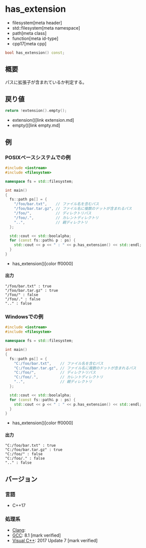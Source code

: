 # has_extension
* filesystem[meta header]
* std::filesystem[meta namespace]
* path[meta class]
* function[meta id-type]
* cpp17[meta cpp]

```cpp
bool has_extension() const;
```

## 概要
パスに拡張子が含まれているか判定する。


## 戻り値
```cpp
return !extension().empty();
```
* extension()[link extension.md]
* empty()[link empty.md]


## 例
### POSIXベースシステムでの例
```cpp example
#include <iostream>
#include <filesystem>

namespace fs = std::filesystem;

int main()
{
  fs::path ps[] = {
    "/foo/bar.txt",    // ファイル名を含むパス
    "/foo/bar.tar.gz", // ファイル名に複数のドットが含まれるパス
    "/foo/",           // ディレクトリパス
    "/foo/.",          // カレントディレクトリ
    "..",              // 親ディレクトリ
  };

  std::cout << std::boolalpha;
  for (const fs::path& p : ps) {
    std::cout << p << " : " << p.has_extension() << std::endl;
  }
}
```
* has_extension()[color ff0000]

#### 出力
```
"/foo/bar.txt" : true
"/foo/bar.tar.gz" : true
"/foo/" : false
"/foo/." : false
".." : false
```


### Windowsでの例
```cpp example
#include <iostream>
#include <filesystem>

namespace fs = std::filesystem;

int main()
{
  fs::path ps[] = {
    "C:/foo/bar.txt",    // ファイル名を含むパス
    "C:/foo/bar.tar.gz", // ファイル名に複数のドットが含まれるパス
    "C:/foo/",           // ディレクトリパス
    "C:/foo/.",          // カレントディレクトリ
    "..",                // 親ディレクトリ
  };

  std::cout << std::boolalpha;
  for (const fs::path& p : ps) {
    std::cout << p << " : " << p.has_extension() << std::endl;
  }
}
```
* has_extension()[color ff0000]

#### 出力
```
"C:/foo/bar.txt" : true
"C:/foo/bar.tar.gz" : true
"C:/foo/" : false
"C:/foo/." : false
".." : false
```



## バージョン
### 言語
- C++17

### 処理系
- [Clang](/implementation.md#clang):
- [GCC](/implementation.md#gcc): 8.1 [mark verified]
- [Visual C++](/implementation.md#visual_cpp): 2017 Update 7 [mark verified]
